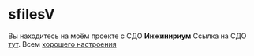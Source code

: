 # sfilesV
Вы находитесь на моём проекте с СДО **Инжинириум**
Ссылка на СДО [тут](https://inginirium.ru/).
Всем [хорошего настроения](https://icdn.lenta.ru/images/2021/12/13/00/20211213002603327/owl_detail_620_dc26b1b2b2a16c6e9023bcf63ba68325.jpg)
